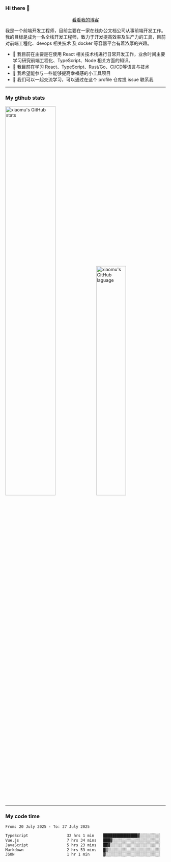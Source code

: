 ### Hi there 👋

<p align="center">
  <a href="https://blog.realjacket.fun">看看我的博客</a>
</p>

我是一个前端开发工程师，目前主要在一家在线办公文档公司从事前端开发工作。我的目标是成为一名全栈开发工程师，致力于开发提高效率及生产力的工具，目前对前端工程化、devops 相关技术 及 docker 等容器平台有着浓厚的兴趣。

- 🔭 我目前在主要是在使用 React 相关技术栈进行日常开发工作，业余时间主要学习研究前端工程化、TypeScript、Node 相关方面的知识。
- 🌱 我目前在学习 React、TypeScript、Rust/Go、CI/CD等语言与技术
- 👯 我希望能参与一些能够提高幸福感的小工具项目
- 💬 我们可以一起交流学习，可以通过在这个 profile 仓库提 issue 联系我

***

### My gtihub stats

<a><img src="https://github-readme-stats-git-masterrstaa-rickstaa.vercel.app/api?username=real-jacket&&show_icons=true" title="xiaomu's GitHub stats" alt="xiaomu's GitHub stats" style="width:56%;"/></a>
<a><img src="https://github-readme-stats-git-masterrstaa-rickstaa.vercel.app/api/top-langs/?username=real-jacket&layout=compact" title="xiaomu's GitHub laguage" alt="xiaomu's GitHub laguage" style="width:43%;"/><a/>

***

### My code time

<!--START_SECTION:waka-->

```txt
From: 20 July 2025 - To: 27 July 2025

TypeScript                 32 hrs 1 min    ███████████████▓░░░░░░░░░   62.99 %
Vue.js                     7 hrs 34 mins   ███▓░░░░░░░░░░░░░░░░░░░░░   14.89 %
JavaScript                 5 hrs 23 mins   ██▓░░░░░░░░░░░░░░░░░░░░░░   10.61 %
Markdown                   2 hrs 53 mins   █▒░░░░░░░░░░░░░░░░░░░░░░░   05.69 %
JSON                       1 hr 1 min      ▓░░░░░░░░░░░░░░░░░░░░░░░░   02.00 %
```

<!--END_SECTION:waka-->

